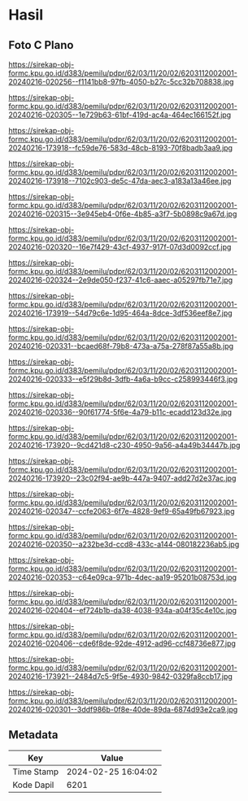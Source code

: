 # Hasil

## Foto C Plano

https://sirekap-obj-formc.kpu.go.id/d383/pemilu/pdpr/62/03/11/20/02/6203112002001-20240216-020256--f1141bb8-97fb-4050-b27c-5cc32b708838.jpg

https://sirekap-obj-formc.kpu.go.id/d383/pemilu/pdpr/62/03/11/20/02/6203112002001-20240216-020305--1e729b63-61bf-419d-ac4a-464ec166152f.jpg

https://sirekap-obj-formc.kpu.go.id/d383/pemilu/pdpr/62/03/11/20/02/6203112002001-20240216-173918--fc59de76-583d-48cb-8193-70f8badb3aa9.jpg

https://sirekap-obj-formc.kpu.go.id/d383/pemilu/pdpr/62/03/11/20/02/6203112002001-20240216-173918--7102c903-de5c-47da-aec3-a183a13a46ee.jpg

https://sirekap-obj-formc.kpu.go.id/d383/pemilu/pdpr/62/03/11/20/02/6203112002001-20240216-020315--3e945eb4-0f6e-4b85-a3f7-5b0898c9a67d.jpg

https://sirekap-obj-formc.kpu.go.id/d383/pemilu/pdpr/62/03/11/20/02/6203112002001-20240216-020320--16e7f429-43cf-4937-917f-07d3d0092ccf.jpg

https://sirekap-obj-formc.kpu.go.id/d383/pemilu/pdpr/62/03/11/20/02/6203112002001-20240216-020324--2e9de050-f237-41c6-aaec-a05297fb71e7.jpg

https://sirekap-obj-formc.kpu.go.id/d383/pemilu/pdpr/62/03/11/20/02/6203112002001-20240216-173919--54d79c6e-1d95-464a-8dce-3df536eef8e7.jpg

https://sirekap-obj-formc.kpu.go.id/d383/pemilu/pdpr/62/03/11/20/02/6203112002001-20240216-020331--bcaed68f-79b8-473a-a75a-278f87a55a8b.jpg

https://sirekap-obj-formc.kpu.go.id/d383/pemilu/pdpr/62/03/11/20/02/6203112002001-20240216-020333--e5f29b8d-3dfb-4a6a-b9cc-c258993446f3.jpg

https://sirekap-obj-formc.kpu.go.id/d383/pemilu/pdpr/62/03/11/20/02/6203112002001-20240216-020336--90f61774-5f6e-4a79-b11c-ecadd123d32e.jpg

https://sirekap-obj-formc.kpu.go.id/d383/pemilu/pdpr/62/03/11/20/02/6203112002001-20240216-173920--9cd421d8-c230-4950-9a56-a4a49b34447b.jpg

https://sirekap-obj-formc.kpu.go.id/d383/pemilu/pdpr/62/03/11/20/02/6203112002001-20240216-173920--23c02f94-ae9b-447a-9407-add27d2e37ac.jpg

https://sirekap-obj-formc.kpu.go.id/d383/pemilu/pdpr/62/03/11/20/02/6203112002001-20240216-020347--ccfe2063-6f7e-4828-9ef9-65a49fb67923.jpg

https://sirekap-obj-formc.kpu.go.id/d383/pemilu/pdpr/62/03/11/20/02/6203112002001-20240216-020350--a232be3d-ccd8-433c-a144-080182236ab5.jpg

https://sirekap-obj-formc.kpu.go.id/d383/pemilu/pdpr/62/03/11/20/02/6203112002001-20240216-020353--c64e09ca-971b-4dec-aa19-95201b08753d.jpg

https://sirekap-obj-formc.kpu.go.id/d383/pemilu/pdpr/62/03/11/20/02/6203112002001-20240216-020404--ef724b1b-da38-4038-934a-a04f35c4e10c.jpg

https://sirekap-obj-formc.kpu.go.id/d383/pemilu/pdpr/62/03/11/20/02/6203112002001-20240216-020406--cde6f8de-92de-4912-ad96-ccf48736e877.jpg

https://sirekap-obj-formc.kpu.go.id/d383/pemilu/pdpr/62/03/11/20/02/6203112002001-20240216-173921--2484d7c5-9f5e-4930-9842-0329fa8ccb17.jpg

https://sirekap-obj-formc.kpu.go.id/d383/pemilu/pdpr/62/03/11/20/02/6203112002001-20240216-020301--3ddf986b-0f8e-40de-89da-6874d93e2ca9.jpg


## Metadata

| Key        | Value               |
| ---------- | ------------------- |
| Time Stamp | 2024-02-25 16:04:02 |
| Kode Dapil | 6201                |



